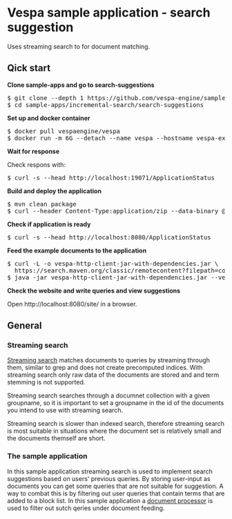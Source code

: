 <!-- Copyright Verizon Media. Licensed under the terms of the Apache 2.0 license. See LICENSE in the project root. -->
# Vespa sample application - search suggestion

Uses streaming search to for document matching.

## Qick start

**Clone sample-apps and go to search-suggestions**

<pre data-test="exec">
$ git clone --depth 1 https://github.com/vespa-engine/sample-apps.git
$ cd sample-apps/incremental-search/search-suggestions
</pre>

**Set up and docker container**
<pre data-test="exec">
$ docker pull vespaengine/vespa
$ docker run -m 6G --detach --name vespa --hostname vespa-example --publish 8080:8080 --publish 19071:19071 vespaengine/vespa
</pre>

**Wait for response** 

Check respons with:
<pre data-test="exec">
$ curl -s --head http://localhost:19071/ApplicationStatus
</pre>

**Build and deploy the application**
<pre data-test="exec">
$ mvn clean package
$ curl --header Content-Type:application/zip --data-binary @target/application.zip localhost:19071/application/v2/tenant/default/prepareandactivate
</pre>

**Check if application is ready**
<pre data-test="exec">
$ curl -s --head http://localhost:8080/ApplicationStatus
</pre>

**Feed the example documents to the application**
<pre data-test="exec">
$ curl -L -o vespa-http-client-jar-with-dependencies.jar \
  https://search.maven.org/classic/remotecontent?filepath=com/yahoo/vespa/vespa-http-client/7.391.28/vespa-http-client-7.391.28-jar-with-dependencies.jar
$ java -jar vespa-http-client-jar-with-dependencies.jar --verbose --file example_query_log.json --endpoint http://localhost:8080
</pre>

**Check the website and write queries and view suggestions**

Open http://localhost:8080/site/ in a browser.

## General

 ### Streaming search

 [Streaming search](https://docs.vespa.ai/documentation/streaming-search.html) matches documents to queries by streaming through them, similar to grep and does not create precomputed indices. With streaming search only raw data of the documents are stored and and term stemming is not supported.

 Streaming search searches through a documnet collection with a given groupname, so it is important to set a groupname in the id of the documents you intend to use with streaming search.

Streaming search is slower than indexed search, therefore streaming search is most suitable in situations where the document set is relatively small and the documents themself are short.

### The sample application

In this sample application streaming search is used to implement search suggestions based on users' previous queries. By storing user-input as documents you can get some queries that are not suitable for suggestion. A way to combat this is by filtering out user queries that contain terms that are added to a block list. In this sample application a [document processor](https://docs.vespa.ai/en/document-processing.html) is used to filter out sutch qeries under document feeding. 


